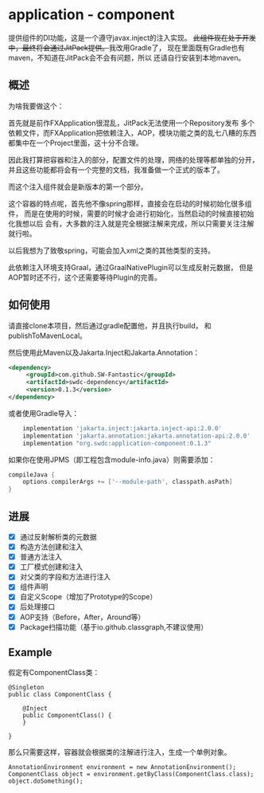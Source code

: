 # application - component

提供组件的DI功能，这是一个遵守javax.inject的注入实现。
~~此组件现在处于开发中，最终将会通过JitPack提供。~~我改用Gradle了，
现在里面既有Gradle也有maven，不知道在JitPack会不会有问题，所以
还请自行安装到本地maven。

## 概述

为啥我要做这个：

首先就是前作FXApplication很混乱，JitPack无法使用一个Repository发布
多个依赖文件，而FXApplication把依赖注入，AOP，模块功能之类的乱七八糟的东西
都集中在一个Project里面，这十分不合理。

因此我打算把容器和注入的部分，配置文件的处理，网络的处理等都单独的分开，
并且这些功能都将会有一个完整的文档，我准备做一个正式的版本了。

而这个注入组件就会是新版本的第一个部分。

这个容器的特点呢，首先他不像spring那样，直接会在启动的时候初始化很多组件，
而是在使用的时候，需要的时候才会进行初始化，当然启动的时候直接初始化我想以后
会有，大多数的注入就是完全根据注解来完成，所以只需要关注注解就行啦。

以后我想为了致敬spring，可能会加入xml之类的其他类型的支持。

此依赖注入环境支持Graal，通过GraalNativePlugin可以生成反射元数据，
但是AOP暂时还不行，这个还需要等待Plugin的完善。

## 如何使用
请直接clone本项目，然后通过gradle配置他，并且执行build，
和publishToMavenLocal。

然后使用此Maven以及Jakarta.Inject和Jakarta.Annotation：
```xml
<dependency>
	 <groupId>com.github.SW-Fantastic</groupId>
	 <artifactId>swdc-dependency</artifactId>
	 <version>0.1.3</version>
</dependency>
```

或者使用Gradle导入：

```groovy
    implementation 'jakarta.inject:jakarta.inject-api:2.0.0'
    implementation 'jakarta.annotation:jakarta.annotation-api:2.0.0'
    implementation "org.swdc:application-component:0.1.3"
```

如果你在使用JPMS（即工程包含module-info.java）则需要添加：

```groovy
compileJava {
    options.compilerArgs += ['--module-path', classpath.asPath]
}
```

## 进展

 - [x] 通过反射解析类的元数据
 - [x] 构造方法创建和注入
 - [x] 普通方法注入
 - [x] 工厂模式创建和注入
 - [x] 对父类的字段和方法进行注入
 - [x] 组件声明
 - [x] 自定义Scope（增加了Prototype的Scope）
 - [x] 后处理接口
 - [x] AOP支持（Before，After，Around等）
 - [x] Package扫描功能（基于io.github.classgraph,不建议使用）

## Example

假定有ComponentClass类：
```
@Singleton
public class ComponentClass {
    
    @Inject
    public ComponentClass() {
    }
    
}
```

那么只需要这样，容器就会根据类的注解进行注入，生成一个单例对象。

```
AnnotationEnvironment environment = new AnnotationEnvironment();
ComponentClass object = environment.getByClass(ComponentClass.class);
object.doSomething();
```
